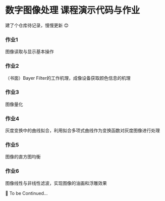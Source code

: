 # 数字图像处理 课程演示代码与作业
建了个仓库待记录，慢慢更新 :blush:

### 作业1
图像读取与显示基本操作

### 作业2
（书面）Bayer Filter的工作机理，成像设备获取颜色信息的机理

### 作业3
图像量化

### 作业4
灰度变换中的曲线拟合，利用拟合多项式曲线作为变换函数对灰度图像进行处理

### 作业5
图像的直方图均衡

### 作业6
图像线性与非线性滤波，实现图像的油画和浮雕效果

:notebook: To be Continued...